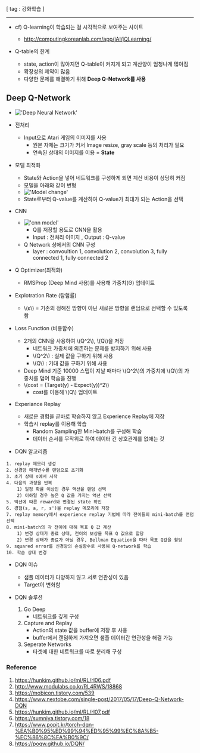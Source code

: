 [ tag : 강화학습 ]

---

<script type="text/javascript" src="http://cdn.mathjax.org/mathjax/latest/MathJax.js?config=TeX-AMS-MML_HTMLorMML"></script>


* cf) Q-learning이 학습되는 걸 시각적으로 보여주는 사이트
    - http://computingkoreanlab.com/app/jAI/jQLearning/

* Q-table의 한계
    - state, action이 많아지면 Q-table이 커지게 되고 계산양이 엄청나게 많아짐
    - 확장성의 제약이 많음
    - 다양한 문제를 해결하기 위해 **Deep Q-Network를 사용**

## Deep Q-Network

- !['Deep Neural Network'](https://poqw.github.io/assets/images/dqn_6.png)

- 전처리
    - Input으로 Atari 게임의 이미지를 사용
        - 원본 자체는 크기가 커서 Image resize, gray scale 등의 처리가 필요
        - 연속된 상태의 이미지를 이용 = **State**

- 모델 최적화
    - State와 Action을 넣어 네트워크를 구성하게 되면 계산 비용이 상당히 커짐
    - 모델을 아래와 같이 변형
    - !['Model change'](https://poqw.github.io/assets/images/dqn_9.png)
    - State로부터 Q-value를 계산하여 Q-value가 최대가 되는 Action을 선택

- CNN
    - !['cnn model'](https://poqw.github.io/assets/images/dqn_10.png)
        - Q를 저장할 용도로 CNN을 활용
        - Input : 전처리 이미지 , Output : Q-value
    - Q Network 상에서의 CNN 구성
        - layer : convoultion 1, convolution 2, convolution 3, fully connected 1, fully connected 2


- Q Optimizer(최적화)
    - RMSProp (Deep Mind 사용)를 사용해 가중치(Θ) 업데이트
- Explotration Rate (탐험률)
    - \\(ε\\) = 기존의 정해진 방향이 아닌 새로운 방향을 랜덤으로 선택할 수 있도록 함
- Loss Function (비용함수)
    - 2개의 CNN을 사용하여 \\(Q^2\\), \\(Q\\)을 저장
        - 네트워크 가중치에 의존하는 문제를 방지하기 위해 사용
        - \\(Q^2\\) : 실제 값을 구하기 위해 사용
        - \\(Q\\) : 기대 값을 구하기 위해 사용
    - Deep Mind 기준 10000 스탭이 지날 때마다 \\(Q^2\\)의 가중치에 \\(Q\\)의 가중치를 덮어 학습을 진행
    - \\(cost = (Target(y) - Expect(y))^2\\)
        - cost를 이용해 \\(Q\\) 업데이트

- Experiance Replay
    - 새로운 경험을 곧바로 학습하지 않고 Experience Replay에 저장
    - 학습시 replay를 이용해 학습
        - Random Sampling한 Mini-batch를 구성해 학습
        - 데이터 순서를 무작위로 하여 데이터 간 상호관계를 없애는 것


- DQN 알고리즘
```
1. replay 메모리 생성
2. 신경망 매개변수를 랜덤으로 초기화
3. 초기 상태 s에서 시작
4. 다음의 과정을 반복
    1) 일정 확률 이상인 경우 액션을 랜덤 선택
    2) 이하일 경우 높은 Q 값을 가지는 액션 선택
5. 액션에 따른 reward와 변경된 state 확인
6. 경험(s, a, r, s')을 replay 메모리에 저장
7. replay memory에서 experience replay 기법에 따라 전이들의 mini-batch를 랜덤 선택
8. mini-batch의 각 전이에 대해 목표 Q 값 계산
    1) 변경 상태가 종료 상태, 전이의 보상을 목표 Q 값으로 할당
    2) 변경 상태가 종료가 아닐 경우, Bellman Equation을 따라 목표 Q값을 할당
9. squared error를 신경망의 손실함수로 사용해 Q-network를 학습
10. 학습 상태 변경
```
- DQN 이슈
    - 샘플 데이터가 다양하지 않고 서로 연관성이 있음
    - Target이 변화함

- DQN 솔루션
    1. Go Deep        
        - 네트워크를 깊게 구성
    2. Capture and Replay
        - Action의 state 값을 buffer에 저장 후 사용
        - buffer에서 랜덤하게 가져오면 샘플 데이터간 연관성을 해결 가능
    3. Seperate Networks
        - 타겟에 대한 네트워크를 따로 분리해 구성


### Reference
1. https://hunkim.github.io/ml/RL/rl06.pdf
2. http://www.modulabs.co.kr/RL4RWS/18868
3. https://mobicon.tistory.com/539
4. https://www.nextobe.com/single-post/2017/05/17/Deep-Q-Network-DQN
5. https://hunkim.github.io/ml/RL/rl07.pdf
6. https://sumniya.tistory.com/18
7. https://www.popit.kr/torch-dqn-%EA%B0%95%ED%99%94%ED%95%99%EC%8A%B5-%EC%86%8C%EA%B0%9C/
8. https://poqw.github.io/DQN/